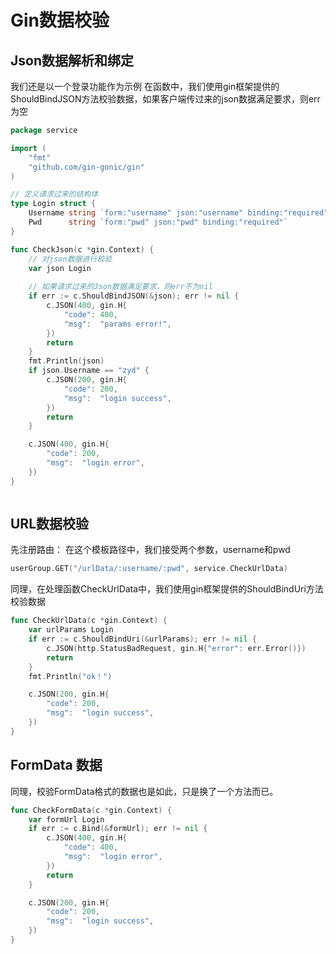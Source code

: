 # Gin数据校验



## Json数据解析和绑定

我们还是以一个登录功能作为示例
在函数中，我们使用gin框架提供的ShouldBindJSON方法校验数据，如果客户端传过来的json数据满足要求，则err为空

```go
package service

import (
	"fmt"
	"github.com/gin-gonic/gin"
)

// 定义请求过来的结构体
type Login struct {
	Username string `form:"username" json:"username" binding:"required"`
	Pwd      string `form:"pwd" json:"pwd" binding:"required"`
}

func CheckJson(c *gin.Context) {
	// 对json数据进行校验
	var json Login
    
	// 如果请求过来的Json数据满足要求，则err不为nil
	if err := c.ShouldBindJSON(&json); err != nil {
		c.JSON(400, gin.H{
			"code": 400,
			"msg":  "params error!",
		})
		return
	}
	fmt.Println(json)
	if json.Username == "zyd" {
		c.JSON(200, gin.H{
			"code": 200,
			"msg":  "login success",
		})
		return
	}

	c.JSON(400, gin.H{
		"code": 200,
		"msg":  "login error",
	})
}



```



## URL数据校验


先注册路由： 
在这个模板路径中，我们接受两个参数，username和pwd
```go
userGroup.GET("/urlData/:username/:pwd", service.CheckUrlData)
```
同理，在处理函数CheckUrlData中，我们使用gin框架提供的ShouldBindUri方法校验数据

```go
func CheckUrlData(c *gin.Context) {
	var urlParams Login
	if err := c.ShouldBindUri(&urlParams); err != nil {
		c.JSON(http.StatusBadRequest, gin.H{"error": err.Error()})
		return
	}
	fmt.Println("ok！")

	c.JSON(200, gin.H{
		"code": 200,
		"msg":  "login success",
	})
}
```


## FormData 数据
同理，校验FormData格式的数据也是如此，只是换了一个方法而已。
```go
func CheckFormData(c *gin.Context) {
	var formUrl Login
	if err := c.Bind(&formUrl); err != nil {
		c.JSON(400, gin.H{
			"code": 400,
			"msg":  "login error",
		})
		return
	}

	c.JSON(200, gin.H{
		"code": 200,
		"msg":  "login success",
	})
}
```